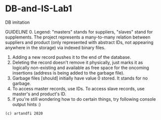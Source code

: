 # DB-and-IS-Lab1
DB imitation

GUIDELINE
0. Legend: "masters" stands for suppliers, "slaves" stand for supplements. The project represents a many-to-many relation
between suppliers and product (only represented with abstract IDs, not appearing anywhere in the storage) via indexed binary files.
1. Adding a new record pushes it to the end of the database.
2. Deleting the record doesn't remove it physically, just marks it as logically non-existing and available as free space for the oncoming
insertions (address is being added to the garbage file).
3. Garbage files [should] initially have value 0 stored. It stands for no garbage.
4. To access master records, use IDs. To access slave records, use master's and product's ID.
5. If you're still wondering how to do certain things, try following console output hints :)

~~~~~~~~~
(c) artandfi 2020
